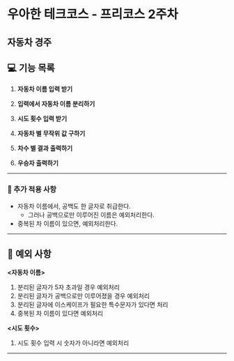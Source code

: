 # 우아한 테크코스 - 프리코스 2주차 
## 자동차 경주

## 💻 기능 목록

1. **자동차 이름 입력 받기**  

2. **입력에서 자동차 이름 분리하기**  

3. **시도 횟수 입력 받기**  

4. **자동차 별 무작위 값 구하기**  

5. **차수 별 결과 출력하기**
   
6. **우승자 출력하기**

---


### 📝 추가 적용 사항

- 자동차 이름에서, 공백도 한 글자로 취급한다.
  - 그러나 공백으로만 이루어진 이름은 예외처리한다.
- 중복된 차 이름이 있으면, 예외처리한다.

---


## 🚩 예외 사항

**<자동차 이름>**
1. 분리된 글자가 5자 초과일 경우 예외처리
2. 분리된 글자가 공백으로만 이루어졌을 경우 예외처리
3. 분리된 글자에 이스케이프가 필요한 특수문자가 있다면 처리
4. 중복된 차 이름이 있다면 예외처리

**<시도 횟수>**
1. 시도 횟수 입력 시 숫자가 아니라면 예외처리 


---
